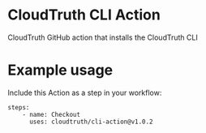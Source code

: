 # CloudTruth CLI Action
CloudTruth GitHub action that installs the CloudTruth CLI

# Example usage
Include this Action as a step in your workflow:
```
steps:
    - name: Checkout
      uses: cloudtruth/cli-action@v1.0.2
```
